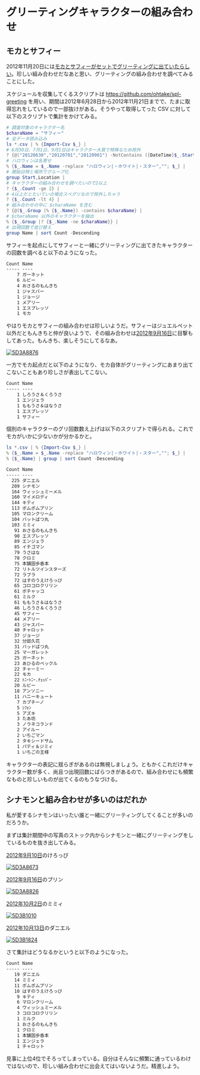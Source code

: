 # グリーティングキャラクターの組み合わせ

## モカとサフィー

2012年11月20日には[モカとサフィーがセットでグリーティングに出ていたらしい](https://twitter.com/bocyanmicstar/status/270907094067208193)。珍しい組み合わせだなあと思い、グリーティングの組み合わせを調べてみることにした。

スケジュールを収集してくるスクリプトは <https://github.com/ohtake/spl-greeting> を用い、期間は2012年6月28日から2012年11月21日までで、たまに取得忘れをしているので一部抜けがある。そうやって取得してった CSV に対して以下のスクリプトで集計をかけてみる。

```ps1
# 調査対象のキャラクター名
$charaName = "サフィー"
# 全データ読み込み
ls *.csv | % {Import-Csv $_} |
# 6月30日、7月1日、9月1日はキャラクター大賞で特殊なため除外
? {@("20120630","20120701","20120901") -NotContains ([DateTime]$_.Start).ToString("yyyyMMdd")} |
# ハロウィンは名寄せ
% {$_.Name = $_.Name -replace "ハロウィン|・ホワイト|・スター",""; $_} |
# 開始日時と場所でグループ化
group Start,Location |
# キャラクターの組み合わせを調べたいので2以上
? {$_.Count -ge 2} |
# 4以上だとたいていの場合スぺグリなので除外しちゃう
? {$_.Count -lt 4} |
# 組み合わせの中に $charaName を含む
? {@($_.Group |% {$_.Name}) -contains $charaName} |
# $charaName 以外のキャラクターを抽出
% {$_.Group |? {$_.Name -ne $charaName}} |
# 出現回数で並び替え
group Name | sort Count -Descending
```

サフィーを起点にしてサフィーと一緒にグリーティングに出てきたキャラクターの回数を調べると以下のようになった。

```txt
Count Name
----- ----
    7 ガーネット
    6 ルビー
    4 おさるのもんきち
    1 ジャスパー
    1 ジョージ
    1 メアリー
    1 エスプレッソ
    1 モカ
```

やはりモカとサフィーの組み合わせは珍しいようだ。サフィーはジュエルペット以外だともんきちと仲が良いようで、その組み合わせは[2012年9月16日](https://picasaweb.google.com/103687453618299008868/20120916SPL?authuser=0&noredirect=1)に目撃もしてあった。もんきち、楽しそうにしてるなあ。

[![5D3A8876](https://lh5.googleusercontent.com/-Q7o-q_zGmOc/UFYZL2p3esI/AAAAAAAACn4/x7pvWXMtNMU/s480/5D3A8876%2520%25281280x853%2529.jpg)](https://picasaweb.google.com/lh/photo/ELdVK-buu7acrxkc0p7cHtMTjNZETYmyPJy0liipFm0?feat=embedwebsite)

一方でモカ起点だと以下のようになり、モカ自体がグリーティングにあまり出てこないこともあり珍しさが表出してこない。

```txt
Count Name
----- ----
    1 しろうさ＆くろうさ
    1 エンジェラ
    1 ももうさ＆はなうさ
    1 エスプレッソ
    1 サフィー
```

個別のキャラクターのグリ回数数え上げは以下のスクリプトで得られる。これでモカがいかに少ないかが分かるかと。

```ps1
ls *.csv | % {Import-Csv $_} |
% {$_.Name = $_.Name -replace "ハロウィン|・ホワイト|・スター",""; $_} |
% {$_.Name} | group | sort Count -Descending
```

```txt
Count Name
----- ----
  225 ダニエル
  209 シナモン
  164 ウィッシュミーメル
  160 マイメロディ
  144 キティ
  113 ポムポムプリン
  105 マロンクリーム
  104 バットばつ丸
  103 ミミィ
   91 おさるのもんきち
   90 エスプレッソ
   89 エンジェラ
   85 イチゴマン
   79 うさはな
   78 クロミ
   75 本舗固歩香本
   72 リトルツインスターズ
   72 ラブラ
   72 はすのうえけろっぴ
   65 コロコロクリリン
   61 ポチャッコ
   61 ミルク
   61 ももうさ＆はなうさ
   46 しろうさ＆くろうさ
   45 サフィー
   44 メアリー
   43 ジャスパー
   40 チャロット
   37 ジョージ
   32 分部久花
   31 バッドばつ丸
   25 マーガレット
   25 ガーネット
   23 あひるのペックル
   22 チャーミー
   22 モカ
   22 ﾄﾆｰﾄﾆｰ.ﾁｮｯﾊﾟｰ
   20 ルビー
   18 アンソニー
   11 ハニーキュート
    7 カプチーノ
    5 ｼﾌｫﾝ
    5 アズキ
    3 たあ坊
    3 ノラネコランド
    2 アイルー
    2 いちごマン
    2 タキシードサム
    1 パティ＆ジミィ
    1 いちごの王様
```

キャラクターの表記に揺らぎがあるのは無視しましょう。ともかくこれだけキャラクター数が多く、尚且つ出現回数にばらつきがあるので、組み合わせにも頻繁なものと珍しいものが出てくるのもうなづける。

## シナモンと組み合わせが多いのはだれか

私が愛するシナモンはいったい誰と一緒にグリーティングしてくることが多いのだろうか。

まずは集計期間中の写真のストック内からシナモンと一緒にグリーティングをしているものを抜き出してみる。

[2012年9月10日](https://picasaweb.google.com/103687453618299008868/20120910SPL?authuser=0&noredirect=1)のけろっぴ

[![5D3A8673](https://lh3.googleusercontent.com/-lLdThdCBe4o/UE5pqofS-cI/AAAAAAAACdw/qUk78IEtaC8/s480/5D3A8673%2520%25281280x853%2529.jpg)](https://picasaweb.google.com/lh/photo/8-0bgv25E1BG4JfaMkvee9MTjNZETYmyPJy0liipFm0?feat=embedwebsite)

[2012年9月16日](https://picasaweb.google.com/103687453618299008868/20120916SPL?authuser=0&noredirect=1)のプリン

[![5D3A8826](https://lh3.googleusercontent.com/-HOwx5heVD4Q/UFYZJrHK_KI/AAAAAAAACn4/k2gvMK6Yhcw/s480/5D3A8826%2520%25281280x853%2529.jpg)](https://picasaweb.google.com/lh/photo/6xohVZAVW0WO2SspFDJJ0NMTjNZETYmyPJy0liipFm0?feat=embedwebsite)

[2012年10月2日](https://picasaweb.google.com/103687453618299008868/20121002SPL?authuser=0&noredirect=1)のミミィ

[![5D3B1010](https://lh5.googleusercontent.com/-MIeNSnQBmdM/UGw_aRNzs9I/AAAAAAAADVU/R1pIALlkJ8Q/s480/5D3B1010%2520%25281440x960%2529.jpg)](https://picasaweb.google.com/lh/photo/wQh0Q8r8y0GXqj68bhmBBdMTjNZETYmyPJy0liipFm0?feat=embedwebsite)

[2012年10月13日](https://picasaweb.google.com/103687453618299008868/20121013SPL?authuser=0&noredirect=1)のダニエル

[![5D3B1824](https://lh3.googleusercontent.com/-49w1MXuQgXI/UHoHwTJTy_I/AAAAAAAAD0U/Bp_0AYt9OXM/s480/5D3B1824%2520%25281440x960%2529.jpg)](https://picasaweb.google.com/lh/photo/ySsqlYV0eSjExLXrl-lL2dMTjNZETYmyPJy0liipFm0?feat=embedwebsite)

さて集計はどうなるかというと以下のようになった。

```txt
Count Name
----- ----
   19 ダニエル
   14 ミミィ
   11 ポムポムプリン
   10 はすのうえけろっぴ
    9 キティ
    6 マロンクリーム
    4 ウィッシュミーメル
    3 コロコロクリリン
    1 ミルク
    1 おさるのもんきち
    1 クロミ
    1 本舗固歩香本
    1 エンジェラ
    1 チャロット
```

見事に上位4位でそろってしまっている。自分はそんなに頻繁に通っているわけではないので、珍しい組み合わせに出会えてはいないようだ。精進しよう。
